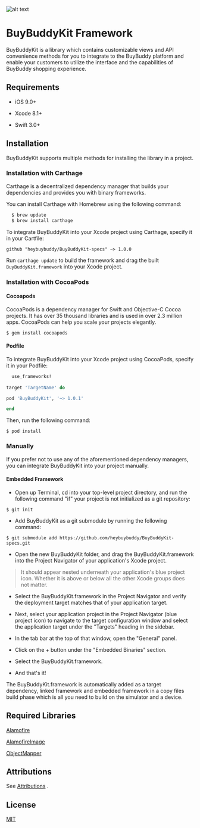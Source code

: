 ![alt text](https://github.com/heybuybuddy/BuyBuddyKit-specs/blob/master/images/buybuddy_logo2.png)

# BuyBuddyKit Framework

BuyBuddyKit is a library which contains customizable views and API convenience methods for you to integrate to the BuyBuddy platform and enable your customers to utilize the interface and the capabilities of BuyBuddy shopping experience.

## Requirements

* iOS 9.0+

* Xcode 8.1+

* Swift 3.0+

## Installation

BuyBuddyKit supports multiple methods for installing the library in a project.

### Installation with Carthage

Carthage is a decentralized dependency manager that builds your dependencies and provides you with binary frameworks.

You can install Carthage with Homebrew using the following command:

```ruby
  $ brew update
  $ brew install carthage
```

To integrate BuyBuddyKit into your Xcode project using Carthage, specify it in your Cartfile:

`github "heybuybuddy/BuyBuddyKit-specs" ~> 1.0.0`

Run `carthage update` to build the framework and drag the built `BuyBuddyKit.framework` into your Xcode project.

### Installation with CocoaPods

#### Cocoapods
CocoaPods is a dependency manager for Swift and Objective-C Cocoa projects. It has over 35 thousand libraries and is used in over 2.3 million apps. CocoaPods can help you scale your projects elegantly.

`$ gem install cocoapods`

#### Podfile

To integrate BuyBuddyKit into your Xcode project using CocoaPods, specify it in your Podfile:


```ruby
  use_frameworks!
  
target 'TargetName' do

pod 'BuyBuddyKit', '~> 1.0.1'

end
```
Then, run the following command:

`$ pod install`

### Manually

If you prefer not to use any of the aforementioned dependency managers, you can integrate BuyBuddyKit into your project manually.

#### Embedded Framework

* Open up Terminal, cd into your top-level project directory, and run the following command "if" your project is not initialized as a git repository:

`$ git init`

* Add BuyBuddyKit as a git submodule by running the following command:

`$ git submodule add https://github.com/heybuybuddy/BuyBuddyKit-specs.git`

* Open the new BuyBuddyKit folder, and drag the BuyBuddyKit.framework into the Project Navigator of your application's Xcode project.

> It should appear nested underneath your application's blue project icon. Whether it is above or below all the other Xcode groups does not matter.

* Select the BuyBuddyKit.framework in the Project Navigator and verify the deployment target matches that of your application target.

* Next, select your application project in the Project Navigator (blue project icon) to navigate to the target configuration window and select the application target under the "Targets" heading in the sidebar.

* In the tab bar at the top of that window, open the "General" panel.

* Click on the + button under the "Embedded Binaries" section.

* Select the BuyBuddyKit.framework.

* And that's it!

The BuyBuddyKit.framework is automatically added as a target dependency, linked framework and embedded framework in a copy files build phase which is all you need to build on the simulator and a device.

## Required Libraries

[Alamofire](https://github.com/Alamofire/Alamofire)

[AlamofireImage](https://github.com/Alamofire/AlamofireImage)

[ObjectMapper](https://github.com/Hearst-DD/ObjectMapper)

## Attributions

See  [Attributions](../master/ATTRIBUTIONS)
.

## License

[MIT](../master/LICENSE)
